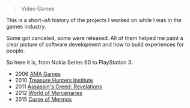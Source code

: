 > Video Games

This is a short-_ish_ history of the projects I worked on while I was in the games industry.

Some got canceled, some were released. All of them helped me paint a clear picture of software development and how to build experiences for people.

So here it is, from Nokia Series 60 to PlayStation 3:

* 2006 [AMA Games](01-AMA.md)
* 2010 [Treasure Hunters Institute](02-THI.md)
* 2011 [Assassin's Creed: Revelations](03-ACR.md)
* 2012 [World of Mercenaries](04-WOM.md)
* 2015 [Curse of Mermos](05-CME.md)
